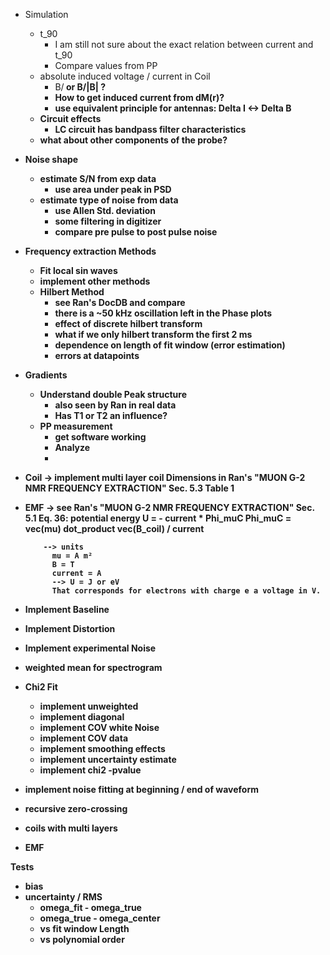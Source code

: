 * Simulation
  * t_90
    * I am still not sure about the exact relation between current and t_90
    * Compare values from PP
  * absolute induced voltage / current in Coil
    * B/<B> or B/|B| ?
    * How to get induced current from dM(r)?
    * use equivalent principle for antennas: Delta I <-> Delta B
  * Circuit effects
    * LC circuit has bandpass filter characteristics
  * what about other components of the probe?
* Noise shape
  * estimate S/N from exp data
    * use area under peak in PSD
  * estimate type of noise from data
    * use Allen Std. deviation
    * some filtering in digitizer
    * compare pre pulse to post pulse noise
* Frequency extraction Methods
  * Fit local sin waves
  * implement other methods
  * Hilbert Method
    * see Ran's DocDB and compare
    * there is a ~50 kHz oscillation left in the Phase plots
    * effect of discrete hilbert transform
    * what if we only hilbert transform the first 2 ms
    * dependence on length of fit window (error estimation)
    * errors at datapoints
* Gradients
  * Understand double Peak structure
    * also seen by Ran in real data
    * Has T1 or T2 an influence?
  * PP measurement
    * get software working
    * Analyze
    *

* Coil -> implement multi layer coil
          Dimensions in Ran's "MUON G-2 NMR FREQUENCY EXTRACTION" Sec. 5.3 Table 1
* EMF ->  see Ran's "MUON G-2 NMR FREQUENCY EXTRACTION" Sec. 5.1 Eq. 36:
          potential energy U = - current * Phi_muC
          Phi_muC = vec(mu) dot_product vec(B_coil) / current

          --> units
            mu = A m²
            B = T
            current = A
            --> U = J or eV
            That corresponds for electrons with charge e a voltage in V.

* Implement Baseline
* Implement Distortion
* Implement experimental Noise
* weighted mean for spectrogram
* Chi2 Fit  
  * implement unweighted
  * implement diagonal
  * implement COV white Noise
  * implement COV data
  * implement smoothing effects
  * implement uncertainty estimate
  * implement chi2 -pvalue
* implement noise fitting at beginning / end of waveform
* recursive zero-crossing
* coils with multi layers
* EMF

Tests
* bias
* uncertainty / RMS
  * omega_fit - omega_true
  * omega_true - omega_center
  * vs fit window Length
  * vs polynomial order
